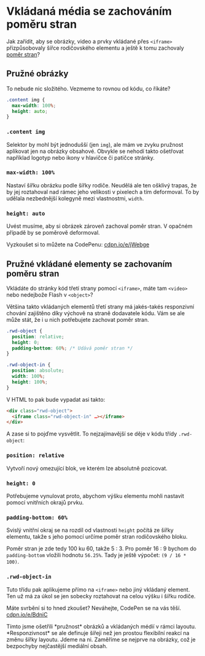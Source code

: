 # Vkládaná média se zachováním poměru stran

Jak zařídit, aby se obrázky, video a prvky vkládané přes `<iframe>` přizpůsobovaly šířce rodičovského elementu a ještě k tomu zachovaly [poměr stran](css-pomer-stran.md)?

## Pružné obrázky

To nebude nic složitého. Vezmeme to rovnou od kódu, co říkáte?

```css
.content img {
  max-width: 100%;
  height: auto;
}
```

### `.content img`

Selektor by mohl být jednodušší (jen `img`), ale mám ve zvyku pružnost aplikovat jen na obrázky obsahové. Obvykle se nehodí takto ošetřovat například logotyp nebo ikony v hlavičce či patičce stránky.


### `max-width: 100%`

Nastaví šířku obrázku podle šířky rodiče. Neudělá ale ten ošklivý trapas, že by jej roztahoval nad rámec jeho velikosti v pixelech a tím deformoval. To by udělala nezbednější kolegyně mezi vlastnostmi, `width`.

### `height: auto` 

Uvést musíme, aby si obrázek zároveň zachoval poměr stran. V opačném případě by se poměrově deformoval.

<!-- AdSnippet -->

Vyzkoušet si to můžete na CodePenu: [cdpn.io/e/jWebge](https://codepen.io/machal/pen/jWebge)

## Pružné vkládané elementy se zachovaním poměru stran

Vkládáte do stránky kód třetí strany pomocí `<iframe>`, máte tam `<video>` nebo nedejbože Flash v `<object>`?

Většina takto vkládaných elementů třetí strany má jakés-takés responzivní chování zajištěno díky výchově na straně dodavatele kódu. Vám se ale může stát, že i u nich potřebujete zachovat poměr stran. 

```css
.rwd-object {
  position: relative;
  height: 0;
  padding-bottom: 60%; /* Udává poměr stran */
}

.rwd-object-in {
  position: absolute;
  width: 100%;
  height: 100%;
}
```

V HTML to pak bude vypadat asi takto:

```html
<div class="rwd-object">
  <iframe class="rwd-object-in" …></iframe>
</div>
```

A zase si to pojďme vysvětlit. To nejzajímavější se děje v kódu třídy `.rwd-object`:

### `position: relative` 

Vytvoří nový omezující blok, ve kterém lze absolutně pozicovat.

### `height: 0`

Potřebujeme vynulovat proto, abychom výšku elementu mohli nastavit pomocí vnitřních okrajů prvku. 

### `padding-bottom: 60%`

Svislý vnitřní okraj se na rozdíl od vlastnosti `height` počítá ze šířky elementu, takže s jeho pomocí určíme poměr stran rodičovského bloku.

<!-- AdSnippet -->

Poměr stran je zde tedy 100 ku 60, takže 5 : 3. Pro poměr 16 : 9 bychom do `padding-bottom` vložili hodnotu `56.25%`. Tady je ještě výpočet: `(9 / 16 * 100)`.

### `.rwd-object-in` 

Tuto třídu pak aplikujeme přímo na `<iframe>` nebo jiný vkládaný element. Ten už má za úkol se jen sobecky roztahovat na celou výšku i šířku rodiče.

Máte svrbění si to hned zkoušet?  Neváhejte, CodePen se na vás těší. [cdpn.io/e/BdniC](https://codepen.io/machal/pen/BdniC)

<div class="ebook-only" markdown="1">
Tímto jsme ošetřili *pružnost* obrázků a vkládaných médií v rámci layoutu. *Responzivnost* se ale definuje šířeji než jen prostou flexibilní reakcí na změnu šířky layoutu. Jdeme na ni. Zaměříme se nejprve na obrázky, což je bezpochyby nejčastější mediální obsah.
</div>

<!-- AdSnippet -->
